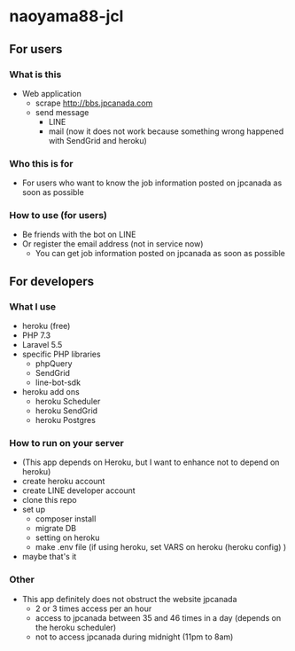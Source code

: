 # naoyama88-jcl

## For users

### What is this
- Web application
    - scrape http://bbs.jpcanada.com
    - send message
        - LINE
        - mail (now it does not work because something wrong happened with SendGrid and heroku)

### Who this is for
- For users who want to know the job information posted on jpcanada as soon as possible

### How to use (for users)
- Be friends with the bot on LINE
- Or register the email address (not in service now)
    - You can get job information posted on jpcanada as soon as possible

## For developers

### What I use
- heroku (free)
- PHP 7.3
- Laravel 5.5
- specific PHP libraries
    - phpQuery
    - SendGrid
    - line-bot-sdk
- heroku add ons
    - heroku Scheduler
    - heroku SendGrid
    - heroku Postgres

### How to run on your server
- (This app depends on Heroku, but I want to enhance not to depend on heroku)
- create heroku account
- create LINE developer account
- clone this repo
- set up
    - composer install
    - migrate DB
    - setting on heroku
    - make .env file (if using heroku, set VARS on heroku (heroku config) )
- maybe that's it

### Other
- This app definitely does not obstruct the website jpcanada
    - 2 or 3 times access per an hour
    - access to jpcanada between 35 and 46 times in a day (depends on the heroku scheduler)
    - not to access jpcanada during midnight (11pm to 8am)
